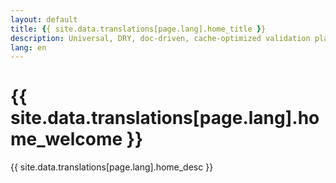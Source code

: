 ```yaml
---
layout: default
title: {{ site.data.translations[page.lang].home_title }}
description: Universal, DRY, doc-driven, cache-optimized validation platform.
lang: en
---
```


# {{ site.data.translations[page.lang].home_welcome }}

{{ site.data.translations[page.lang].home_desc }} 
